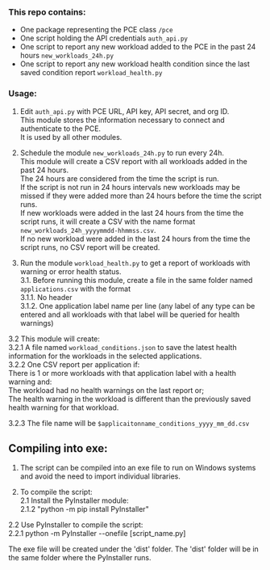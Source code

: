 ### This repo contains:  
- One package representing the PCE class `/pce`
- One script holding the API credentials `auth_api.py`
- One script to report any new workload added to the PCE in the past 24 hours `new_workloads_24h.py`
- One script to report any new workload health condition since the last saved condition report `workload_health.py`

### Usage:
1. Edit `auth_api.py` with PCE URL, API key, API secret, and org ID.  
This module stores the information necessary to connect and authenticate to the PCE.  
It is used by all other modules.  

2. Schedule the module `new_workloads_24h.py` to run every 24h.  
This module will create a CSV report with all workloads added in the past 24 hours.  
The 24 hours are considered from the time the script is run.  
If the script is not run in 24 hours intervals new workloads may be missed if they were added more than 24 hours before the time the script runs.  
If new workloads were added in the last 24 hours from the time the script runs, it will create a CSV with the name format `new_workloads_24h_yyyymmdd-hhmmss.csv`.  
If no new workload were added in the last 24 hours from the time the script runs, no CSV report will be created.  

3. Run the module `workload_health.py` to get a report of workloads with warning or error health status.  
    3.1. Before running this module, create a file in the same folder named `applications.csv` with the format  
    3.1.1. No header  
    3.1.2. One application label name per line (any label of any type can be entered and all workloads with that label will be queried for health warnings)  
  
3.2 This module will create:  
    3.2.1 A file named `workload_conditions.json` to save the latest health information for the workloads in the selected applications.  
    3.2.2 One CSV report per application if:   
    There is 1 or more workloads with that application label with a health warning and:  
    The workload had no health warnings on the last report or;   
    The health warning in the workload is different than the previously saved health warning for that workload.

3.2.3 The file name will be `$applicaitonname_conditions_yyyy_mm_dd.csv`


## Compiling into exe:
1. The script can be compiled into an exe file to run on Windows systems and avoid the need to import individual libraries.

2. To compile the script:  
2.1 Install the PyInstaller module:  
2.1.2 "python -m pip install PyInstaller"  
  
2.2 Use PyInstaller to compile the script:  
2.2.1 python -m PyInstaller --onefile [script_name.py]

The exe file will be created under the 'dist' folder. The 'dist' folder will be in the same folder where the PyInstaller runs.

 
